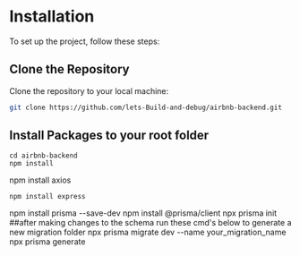   # Installation

To set up the project, follow these steps:

##  Clone the Repository

Clone the repository to your local machine:

```bash
git clone https://github.com/lets-Build-and-debug/airbnb-backend.git
```

##  Install Packages to your root folder

```
cd airbnb-backend
npm install
```
npm install axios

```
npm install express

```
npm install prisma --save-dev
npm install @prisma/client
npx prisma init
##after making changes to the schema run these cmd's below to generate a new migration folder
npx prisma migrate dev --name your_migration_name
npx prisma generate
```










